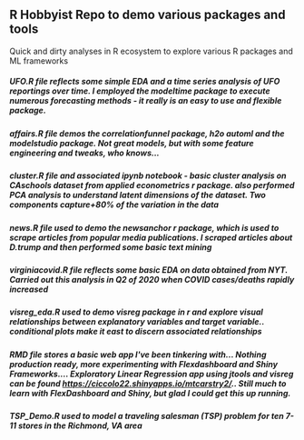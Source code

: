 ## R Hobbyist Repo to demo various packages and tools
Quick and dirty analyses in R ecosystem to explore various R packages and ML frameworks

##### UFO.R file reflects some simple EDA and a time series analysis of UFO reportings over time. I employed the modeltime package to execute numerous forecasting methods - it really is an easy to use and flexible package.

##### affairs.R file demos the correlationfunnel package, h2o automl and the modelstudio package. Not great models, but with some feature engineering and tweaks, who knows...

##### cluster.R file and associated ipynb notebook - basic cluster analysis on CAschools dataset from applied econometrics r package. also performed PCA analysis to understand latent dimensions of the dataset. Two components capture+80% of the variation in the data

##### news.R file used to demo the newsanchor r package, which is used to scrape articles from popular media publications. I scraped  articles about D.trump and then performed some basic text mining

##### virginiacovid.R file reflects some basic EDA on data obtained from NYT. Carried out this analysis in Q2 of 2020 when COVID cases/deaths rapidly increased

##### visreg_eda.R used to demo visreg package in r and explore visual relationships between explanatory variables and target variable.. conditional plots make it east to discern associated relationships

##### RMD file stores a basic web app I've been tinkering with... Nothing production ready, more experimenting with Flexdashboard and Shiny Frameworks.... Exploratory Linear Regression app using jtools and visreg can be found  https://ciccolo22.shinyapps.io/mtcarstry2/.. Still much to learn with FlexDashboard and Shiny, but glad I could get this up running.
 
##### TSP_Demo.R used to model a traveling salesman (TSP) problem for ten 7-11 stores in the Richmond, VA area
